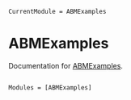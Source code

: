 ```@meta
CurrentModule = ABMExamples
```

# ABMExamples

Documentation for [ABMExamples](https://github.com/codekomali/ABMExamples.jl).

```@index
```

```@autodocs
Modules = [ABMExamples]
```
